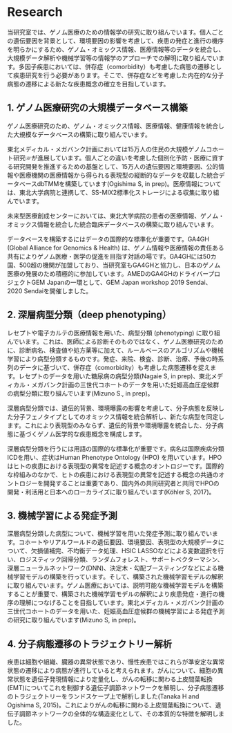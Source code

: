 # Research
当研究室では、ゲノム医療のための情報学の研究に取り組んでいます。個人ごとの遺伝要因を背景として、環境要因の影響を考慮して、疾患の発症と進行の機序を明らかにするため、ゲノム・オミックス情報、医療情報等のデータを統合し、大規模データ解析や機械学習等の情報学のアプローチでの解明に取り組んでいます。多因子疾患においては、併存症（comorbidity）も考慮した病態の遷移として疾患研究を行う必要があります。そこで、併存症などを考慮した内在的な分子病態の遷移による新たな疾患概念の確立を目指しています。

## 1. ゲノム医療研究の大規模データベース構築
ゲノム医療研究のため、ゲノム・オミックス情報、医療情報、健康情報を統合した大規模なデータベースの構築に取り組んでいます。

東北メディカル・メガバンク計画においては15万人の住民の大規模ゲノムコホート研究☞が進展しています。個人ごとの違いを考慮した個別化予防・医療に資する研究開発を推進するための基盤として、15万人の遺伝要因と環境要因、公的情報や医療機関の医療情報から得られる表現型の縦断的なデータを収載した統合データベースdbTMMを構築しています(Ogishima S, in prep)。医療情報については、東北大学病院と連携して、SS-MIX2標準化ストレージによる収集に取り組んでいます。

未来型医療創成センターにおいては、東北大学病院の患者の医療情報、ゲノム・オミックス情報を統合した統合臨床データベースの構築に取り組んでいます。

データベースを構築するにはデータの国際的な標準化が重要です。GA4GH (Global Alliance for Genomics & Health) は、ゲノム情報や医療情報の責任ある共有によりゲノム医療・医学の促進を目指す対話の場です。GA4GHには50カ国、500超の機関が加盟しており、当研究室もGA4GHと協力し、日本のゲノム医療の発展のため積極的に参加しています。AMEDのGA4GHのドライバープロジェクトGEM Japanの一環として、GEM Japan workshop 2019 Sendai、2020 Sendaiを開催しました。

## 2. 深層病型分類（deep phenotyping）
レセプトや電子カルテの医療情報を用いた、病型分類 (phenotyping) に取り組んでいます。これは、医師による診断そのものではなく、ゲノム医療研究のために、診断病名、検査値や処方薬等に加えて、ルールベースのアルゴリズムや機械学習により病型分類するものです。発症、来院、検査、診断、治療、予後の時系列のデータに基づいて、併存症（comorbidity）も考慮した病態遷移を捉えます。レセプトのデータを用いた糖尿病の病型分類(Nagaie S, in prep)、東北メディカル・メガバンク計画の三世代コホートのデータを用いた妊娠高血圧症候群の病型分類に取り組んでいます(Mizuno S., in prep)。

深層病型分類では、遺伝的背景、環境曝露の影響を考慮して、分子病態を反映した分子フェノタイプとしてのオミックス情報を統合解析し、新たな病型を同定します。これにより表現型のみならず、遺伝的背景や環境曝露を統合した、分子病態に基づくゲノム医学的な疾患概念を構成します。

深層病型分類を行うには用語の国際的な標準化が重要です。病名は国際疾病分類ICDを用い、症状はHuman Phenotype Ontology (HPO) を用いています。HPOはヒトの疾患における表現型の異常を記述する概念のオントロジーです。国際的な枠組みのなかで、ヒトの疾患における表現型の異常を記述する概念の共通のオントロジーを開発することは重要であり、国内外の共同研究者と共同でHPOの開発・利活用と日本へのローカライズに取り組んでいます(Köhler S, 2017)。

## 3. 機械学習による発症予測
深層病型分類した病型について、機械学習を用いた発症予測に取り組んでいます。コホートやリアルワールドの遺伝要因、環境要因、表現型の大規模データについて、欠損値補完、不均衡データ処理、HSIC LASSOなどによる変数選択を行い、ロジスティック回帰分類、ランダムフォレスト、サポートベクターマシン、深層ニューラルネットワーク(DNN)、決定木・勾配ブースティングなどによる機械学習モデルの構築を行っています。そして、構築された機械学習モデルの解釈に取り組んでいます。ゲノム医療においては、説明可能な機械学習モデルを構築することが重要で、構築された機械学習モデルの解釈により疾患発症・進行の機序の理解につなげることを目指しています。東北メディカル・メガバンク計画の三世代コホートのデータを用いた、妊娠高血圧症候群の機械学習による発症予測の研究に取り組んでいます(Mizuno S, in prep)。

## 4. 分子病態遷移のトラジェクトリー解析
疾患は細胞や組織、臓器の異常状態であり、慢性疾患ではこれらが準安定な異常状態の遷移により病態が進行していると考えられます。がんについて、細胞の異常状態を遺伝子発現情報により定量化し、がんの転移に関わる上皮間葉転換(EMT)についてこれを制御する遺伝子調節ネットワークを解明し、分子病態遷移のトラジェクトリーをランドスケープ上で解析しました(Tanaka H and Ogishima S, 2015)。これによりがんの転移に関わる上皮間葉転換について、遺伝子調節ネットワークの全体的な構造変化として、その本質的な特徴を解明しました。

